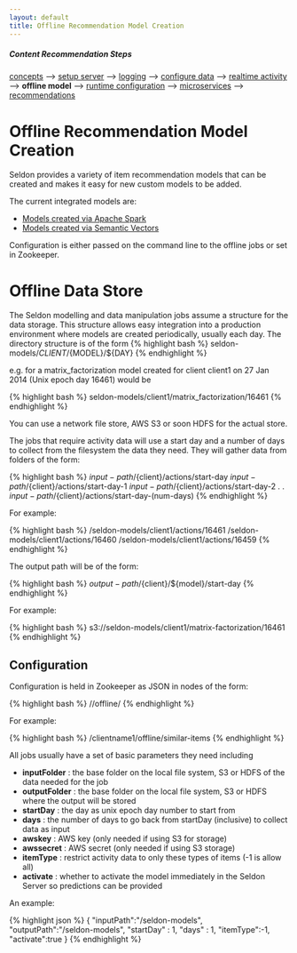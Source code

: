 ```yaml
---
layout: default
title: Offline Recommendation Model Creation
---
```


##### Content Recommendation Steps

[concepts](/concepts.html) --> [setup server](/seldon-server-setup.html) --> [logging](/seldon-logging.html) --> [configure data](/item-recommendation-data.html) --> [realtime activity](/realtime-activity-data.html) --> **offline model** --> [runtime configuration](/runtime-recommendation.html) --> [microservices](pluggable-recommendation-algorithms.html) --> [recommendations](api.html)

# Offline Recommendation Model Creation

Seldon provides a variety of item recommendation models that can be created and makes it easy for new custom models to be added.

The current integrated models are:

 * [Models created via Apache Spark](spark-models.html)
 * [Models created via Semantic Vectors](semantic-vectors.html)

Configuration is either passed on the command line to the offline jobs or set in Zookeeper. 

# Offline Data Store
The Seldon modelling and data manipulation jobs assume a structure for the data storage. This structure allows easy integration into a production environment where models are created periodically, usually each day. The directory structure is of the form
 {% highlight bash %}
    seldon-models/${CLIENT}/${MODEL}/${DAY}
 {% endhighlight %}
	
e.g. for a matrix_factorization model created for client client1 on 27 Jan 2014 (Unix epoch day 16461) would be 

 {% highlight bash %}
    seldon-models/client1/matrix_factorization/16461
 {% endhighlight %}

You can use a network file store, AWS S3 or soon HDFS for the actual store.

The jobs that require activity data will use a start day and a number of days to collect from the filesystem the data they need. They will gather data from folders of the form:

{% highlight bash %}
${input-path}/${client}/actions/start-day
${input-path}/${client}/actions/start-day-1
${input-path}/${client}/actions/start-day-2
.
.
${input-path}/${client}/actions/start-day-(num-days)
{% endhighlight %}

For example:

{% highlight bash %}
/seldon-models/client1/actions/16461
/seldon-models/client1/actions/16460
/seldon-models/client1/actions/16459
{% endhighlight %}

The output path will be of the form:

{% highlight bash %}
${output-path}/${client}/${model}/start-day
{% endhighlight %}

For example:

{% highlight bash %}
s3://seldon-models/client1/matrix-factorization/16461
{% endhighlight %}


## Configuration
Configuration is held in Zookeeper as JSON in nodes of the form:

{% highlight bash %}
/<client>/offline/<model-name>
{% endhighlight %}

For example:

{% highlight bash %}
/clientname1/offline/similar-items
{% endhighlight %}

All jobs usually have a set of basic parameters they need including

 * **inputFolder** : the base folder on the local file system, S3 or HDFS of the data needed for the job
 * **outputFolder** : the base folder on the local file system, S3 or HDFS where the output will be stored
 * **startDay** : the day as unix epoch day number to start from
 * **days** : the number of days to go back from startDay (inclusive) to collect data as input
 * **awskey** : AWS key (only needed if using S3 for storage)
 * **awssecret** : AWS secret (only needed if using S3 storage)
 * **itemType** : restrict activity data to only these types of items (-1 is allow all)
 * **activate** : whether to activate the model immediately in the Seldon Server so predictions can be provided

An example:

{% highlight json %}
{
  "inputPath":"/seldon-models",
  "outputPath":"/seldon-models",
  "startDay" : 1,
  "days" : 1,
  "itemType":-1,
  "activate":true
}
{% endhighlight %}




